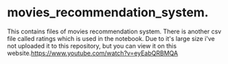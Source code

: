 # movies_recommendation_system.
This contains files of movies recommendation system.
There is another csv file called ratings which is used in the notebook. Due to it's large size i've not uploaded it to this repository, but you can view it on this website.https://www.youtube.com/watch?v=eyEabQRBMQA
